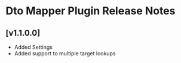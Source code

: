 # Dto Mapper Plugin Release Notes

## [v1.1.0.0]

- Added Settings
- Added support to multiple target lookups